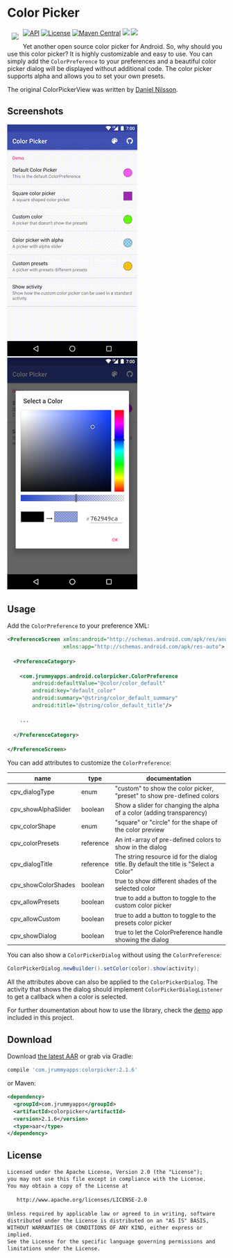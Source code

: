 # Color Picker

<img src="https://github.com/jrummyapps/colorpicker/blob/master/demo/src/main/res/mipmap-xxxhdpi/ic_launcher.png?raw=true" align="left" hspace="10" vspace="10"></a>

<a target="_blank" href="https://developer.android.com/reference/android/os/Build.VERSION_CODES.html#ICE_CREAM_SANDWICH"><img src="https://img.shields.io/badge/API-14%2B-blue.svg?style=flat" alt="API" /></a>
<a target="_blank" href="LICENSE"><img src="http://img.shields.io/:license-apache-blue.svg" alt="License" /></a>
<a target="_blank" href="https://maven-badges.herokuapp.com/maven-central/com.jrummyapps/colorpicker"><img src="https://maven-badges.herokuapp.com/maven-central/com.jrummyapps/colorpicker/badge.svg" alt="Maven Central" /></a>
<a target="_blank" href="http://www.methodscount.com/?lib=com.jrummyapps%3Acolorpicker%3A2.1.6"><img src="https://img.shields.io/badge/methods-409-e91e63.svg" /></a>
<a target="_blank" href="https://twitter.com/jrummyapps"><img src="https://img.shields.io/twitter/follow/jrummyapps.svg?style=social" /></a>

Yet another open source color picker for Android. So, why should you use this color picker? It is highly customizable and easy to use. You can simply add the `ColorPreference` to your preferences and a beautiful color picker dialog will be displayed without additional code. The color picker supports alpha and allows you to set your own presets.

The original ColorPickerView was written by [Daniel Nilsson](https://github.com/danielnilsson9/color-picker-view).

## Screenshots
![GIF](art/demo.gif)
&nbsp;&nbsp;
<img src="art/screenshot3.png" width="300" alt="Screenshot">

## Usage

Add the `ColorPreference` to your preference XML:

```xml
<PreferenceScreen xmlns:android="http://schemas.android.com/apk/res/android"
                  xmlns:app="http://schemas.android.com/apk/res-auto">

  <PreferenceCategory>

    <com.jrummyapps.android.colorpicker.ColorPreference
        android:defaultValue="@color/color_default"
        android:key="default_color"
        android:summary="@string/color_default_summary"
        android:title="@string/color_default_title"/>

    ...

  </PreferenceCategory>

</PreferenceScreen>
```

You can add attributes to customize the `ColorPreference`:

| name                | type      | documentation                                                                         |
|---------------------|-----------|---------------------------------------------------------------------------------------|
| cpv_dialogType      | enum      | "custom" to show the color picker, "preset" to show pre-defined colors                |
| cpv_showAlphaSlider | boolean   | Show a slider for changing the alpha of a color (adding transparency)                 |
| cpv_colorShape      | enum      | "square" or "circle" for the shape of the color preview                               |
| cpv_colorPresets    | reference | An int-array of pre-defined colors to show in the dialog                              |
| cpv_dialogTitle     | reference | The string resource id for the dialog title. By default the title is "Select a Color" |
| cpv_showColorShades | boolean   | true to show different shades of the selected color                                   |
| cpv_allowPresets    | boolean   | true to add a button to toggle to the custom color picker                             |
| cpv_allowCustom     | boolean   | true to add a button to toggle to the presets color picker                            |
| cpv_showDialog      | boolean   | true to let the ColorPreference handle showing the dialog                             |

You can also show a `ColorPickerDialog` without using the `ColorPreference`:

```java
ColorPickerDialog.newBuilder().setColor(color).show(activity);
```

All the attributes above can also be applied to the `ColorPickerDialog`. The activity that shows the dialog should implement `ColorPickerDialogListener` to get a callback when a color is selected.

For further doumentation about how to use the library, check the [demo](demo) app included in this project.

## Download

Download [the latest AAR](https://repo1.maven.org/maven2/com/jrummyapps/colorpicker/2.1.6/colorpicker-2.1.6.aar) or grab via Gradle:

```groovy
compile 'com.jrummyapps:colorpicker:2.1.6'
```
or Maven:
```xml
<dependency>
  <groupId>com.jrummyapps</groupId>
  <artifactId>colorpicker</artifactId>
  <version>2.1.6</version>
  <type>aar</type>
</dependency>
```

## License

    Licensed under the Apache License, Version 2.0 (the "License");
    you may not use this file except in compliance with the License.
    You may obtain a copy of the License at

       http://www.apache.org/licenses/LICENSE-2.0

    Unless required by applicable law or agreed to in writing, software
    distributed under the License is distributed on an "AS IS" BASIS,
    WITHOUT WARRANTIES OR CONDITIONS OF ANY KIND, either express or implied.
    See the License for the specific language governing permissions and
    limitations under the License.
